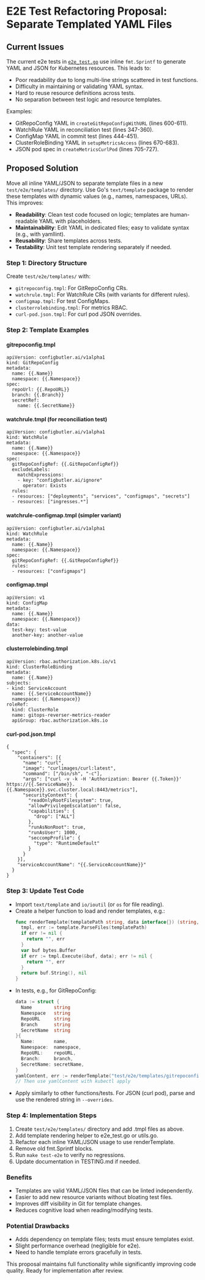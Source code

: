 # E2E Test Refactoring Proposal: Separate Templated YAML Files

## Current Issues
The current e2e tests in [`e2e_test.go`](e2e_test.go) use inline `fmt.Sprintf` to generate YAML and JSON for Kubernetes resources. This leads to:
- Poor readability due to long multi-line strings scattered in test functions.
- Difficulty in maintaining or validating YAML syntax.
- Hard to reuse resource definitions across tests.
- No separation between test logic and resource templates.

Examples:
- GitRepoConfig YAML in `createGitRepoConfigWithURL` (lines 600-611).
- WatchRule YAML in reconciliation test (lines 347-360).
- ConfigMap YAML in commit test (lines 444-451).
- ClusterRoleBinding YAML in `setupMetricsAccess` (lines 670-683).
- JSON pod spec in `createMetricsCurlPod` (lines 705-727).

## Proposed Solution
Move all inline YAML/JSON to separate template files in a new `test/e2e/templates/` directory. Use Go's `text/template` package to render these templates with dynamic values (e.g., names, namespaces, URLs). This improves:
- **Readability**: Clean test code focused on logic; templates are human-readable YAML with placeholders.
- **Maintainability**: Edit YAML in dedicated files; easy to validate syntax (e.g., with yamllint).
- **Reusability**: Share templates across tests.
- **Testability**: Unit test template rendering separately if needed.

### Step 1: Directory Structure
Create `test/e2e/templates/` with:
- `gitrepoconfig.tmpl`: For GitRepoConfig CRs.
- `watchrule.tmpl`: For WatchRule CRs (with variants for different rules).
- `configmap.tmpl`: For test ConfigMaps.
- `clusterrolebinding.tmpl`: For metrics RBAC.
- `curl-pod.json.tmpl`: For curl pod JSON overrides.

### Step 2: Template Examples
#### gitrepoconfig.tmpl
```
apiVersion: configbutler.ai/v1alpha1
kind: GitRepoConfig
metadata:
  name: {{.Name}}
  namespace: {{.Namespace}}
spec:
  repoUrl: {{.RepoURL}}
  branch: {{.Branch}}
  secretRef:
    name: {{.SecretName}}
```

#### watchrule.tmpl (for reconciliation test)
```
apiVersion: configbutler.ai/v1alpha1
kind: WatchRule
metadata:
  name: {{.Name}}
  namespace: {{.Namespace}}
spec:
  gitRepoConfigRef: {{.GitRepoConfigRef}}
  excludeLabels:
    matchExpressions:
    - key: "configbutler.ai/ignore"
      operator: Exists
  rules:
  - resources: ["deployments", "services", "configmaps", "secrets"]
  - resources: ["ingresses.*"]
```

#### watchrule-configmap.tmpl (simpler variant)
```
apiVersion: configbutler.ai/v1alpha1
kind: WatchRule
metadata:
  name: {{.Name}}
  namespace: {{.Namespace}}
spec:
  gitRepoConfigRef: {{.GitRepoConfigRef}}
  rules:
  - resources: ["configmaps"]
```

#### configmap.tmpl
```
apiVersion: v1
kind: ConfigMap
metadata:
  name: {{.Name}}
  namespace: {{.Namespace}}
data:
  test-key: test-value
  another-key: another-value
```

#### clusterrolebinding.tmpl
```
apiVersion: rbac.authorization.k8s.io/v1
kind: ClusterRoleBinding
metadata:
  name: {{.Name}}
subjects:
- kind: ServiceAccount
  name: {{.ServiceAccountName}}
  namespace: {{.Namespace}}
roleRef:
  kind: ClusterRole
  name: gitops-reverser-metrics-reader
  apiGroup: rbac.authorization.k8s.io
```

#### curl-pod.json.tmpl
```
{
  "spec": {
    "containers": [{
      "name": "curl",
      "image": "curlimages/curl:latest",
      "command": ["/bin/sh", "-c"],
      "args": ["curl -v -k -H 'Authorization: Bearer {{.Token}}' https://{{.ServiceName}}.{{.Namespace}}.svc.cluster.local:8443/metrics"],
      "securityContext": {
        "readOnlyRootFilesystem": true,
        "allowPrivilegeEscalation": false,
        "capabilities": {
          "drop": ["ALL"]
        },
        "runAsNonRoot": true,
        "runAsUser": 1000,
        "seccompProfile": {
          "type": "RuntimeDefault"
        }
      }
    }],
    "serviceAccountName": "{{.ServiceAccountName}}"
  }
}
```

### Step 3: Update Test Code
- Import `text/template` and `io/ioutil` (or `os` for file reading).
- Create a helper function to load and render templates, e.g.:
  ```go
  func renderTemplate(templatePath string, data interface{}) (string, error) {
    tmpl, err := template.ParseFiles(templatePath)
    if err != nil {
      return "", err
    }
    var buf bytes.Buffer
    if err := tmpl.Execute(&buf, data); err != nil {
      return "", err
    }
    return buf.String(), nil
  }
  ```
- In tests, e.g., for GitRepoConfig:
  ```go
  data := struct {
    Name        string
    Namespace   string
    RepoURL     string
    Branch      string
    SecretName  string
  }{
    Name:       name,
    Namespace:  namespace,
    RepoURL:    repoURL,
    Branch:     branch,
    SecretName: secretName,
  }
  yamlContent, err := renderTemplate("test/e2e/templates/gitrepoconfig.tmpl", data)
  // Then use yamlContent with kubectl apply
  ```
- Apply similarly to other functions/tests. For JSON (curl pod), parse and use the rendered string in `--overrides`.

### Step 4: Implementation Steps
1. Create `test/e2e/templates/` directory and add .tmpl files as above.
2. Add template rendering helper to e2e_test.go or utils.go.
3. Refactor each inline YAML/JSON usage to use renderTemplate.
4. Remove old fmt.Sprintf blocks.
5. Run `make test-e2e` to verify no regressions.
6. Update documentation in TESTING.md if needed.

### Benefits
- Templates are valid YAML/JSON files that can be linted independently.
- Easier to add new resource variants without bloating test files.
- Improves diff visibility in Git for template changes.
- Reduces cognitive load when reading/modifying tests.

### Potential Drawbacks
- Adds dependency on template files; tests must ensure templates exist.
- Slight performance overhead (negligible for e2e).
- Need to handle template errors gracefully in tests.

This proposal maintains full functionality while significantly improving code quality. Ready for implementation after review.